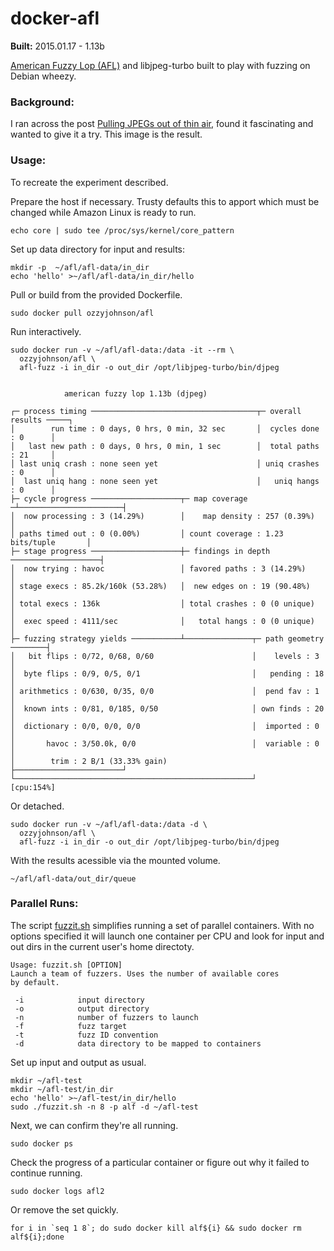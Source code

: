 docker-afl
==========

**Built:** 2015.01.17 - 1.13b
 
[American Fuzzy Lop (AFL)](http://lcamtuf.coredump.cx/afl/) and libjpeg-turbo built to play with fuzzing on Debian wheezy.

### Background:

I ran across the post [Pulling JPEGs out of thin air](http://lcamtuf.blogspot.com/2014/11/pulling-jpegs-out-of-thin-air.html), found it fascinating and wanted to give it a try. This image is the result.

### Usage:

To recreate the experiment described.

Prepare the host if necessary. Trusty defaults this to apport which must be changed while Amazon Linux is ready to run.

    echo core | sudo tee /proc/sys/kernel/core_pattern

Set up data directory for input and results:

    mkdir -p  ~/afl/afl-data/in_dir
    echo 'hello' >~/afl/afl-data/in_dir/hello

Pull or build from the provided Dockerfile.

    sudo docker pull ozzyjohnson/afl

Run interactively.

    sudo docker run -v ~/afl/afl-data:/data -it --rm \
      ozzyjohnson/afl \
      afl-fuzz -i in_dir -o out_dir /opt/libjpeg-turbo/bin/djpeg


				american fuzzy lop 1.13b (djpeg)

	┌─ process timing ─────────────────────────────────────┬─ overall results ─────┐
	│        run time : 0 days, 0 hrs, 0 min, 32 sec       │  cycles done : 0      │
	│   last new path : 0 days, 0 hrs, 0 min, 1 sec        │  total paths : 21     │
	│ last uniq crash : none seen yet                      │ uniq crashes : 0      │
	│  last uniq hang : none seen yet                      │   uniq hangs : 0      │
	├─ cycle progress ────────────────────┬─ map coverage ─┴───────────────────────┤
	│  now processing : 3 (14.29%)        │    map density : 257 (0.39%)           │
	│ paths timed out : 0 (0.00%)         │ count coverage : 1.23 bits/tuple       │
	├─ stage progress ────────────────────┼─ findings in depth ────────────────────┤
	│  now trying : havoc                 │ favored paths : 3 (14.29%)             │
	│ stage execs : 85.2k/160k (53.28%)   │  new edges on : 19 (90.48%)            │
	│ total execs : 136k                  │ total crashes : 0 (0 unique)           │
	│  exec speed : 4111/sec              │   total hangs : 0 (0 unique)           │
	├─ fuzzing strategy yields ───────────┴───────────────┬─ path geometry ────────┤
	│   bit flips : 0/72, 0/68, 0/60                      │    levels : 3          │
	│  byte flips : 0/9, 0/5, 0/1                         │   pending : 18         │
	│ arithmetics : 0/630, 0/35, 0/0                      │  pend fav : 1          │
	│  known ints : 0/81, 0/185, 0/50                     │ own finds : 20         │
	│  dictionary : 0/0, 0/0, 0/0                         │  imported : 0          │
	│       havoc : 3/50.0k, 0/0                          │  variable : 0          │
	│        trim : 2 B/1 (33.33% gain)                   ├────────────────────────┘
	└─────────────────────────────────────────────────────┘             [cpu:154%]

Or detached.

    sudo docker run -v ~/afl/afl-data:/data -d \
      ozzyjohnson/afl \
      afl-fuzz -i in_dir -o out_dir /opt/libjpeg-turbo/bin/djpeg

With the results acessible via the mounted volume.

    ~/afl/afl-data/out_dir/queue

### Parallel Runs:

The script [fuzzit.sh](https://github.com/ozzyjohnson/docker-afl/blob/master/fuzzit.sh) simplifies running a set of parallel containers. With no options specified it will launch one container per CPU and look for input and out dirs in the current user's home directoty.

    Usage: fuzzit.sh [OPTION]
    Launch a team of fuzzers. Uses the number of available cores
    by default.
     
     -i            input directory
     -o            output directory
     -n            number of fuzzers to launch
     -f            fuzz target
     -t            fuzz ID convention
     -d            data directory to be mapped to containers

Set up input and output as usual.

    mkdir ~/afl-test
    mkdir ~/afl-test/in_dir
    echo 'hello' >~/afl-test/in_dir/hello
    sudo ./fuzzit.sh -n 8 -p alf -d ~/afl-test

Next, we can confirm they're all running.

    sudo docker ps

Check the progress of a particular container or figure out why it failed to continue running.

    sudo docker logs afl2

Or remove the set quickly.

    for i in `seq 1 8`; do sudo docker kill alf${i} && sudo docker rm alf${i};done
